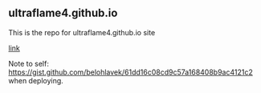 ## ultraflame4.github.io
This is the repo for ultraflame4.github.io site

[link](https://ultraflame4.github.io)

Note to self: https://gist.github.com/belohlavek/61dd16c08cd9c57a168408b9ac4121c2
 when deploying.

